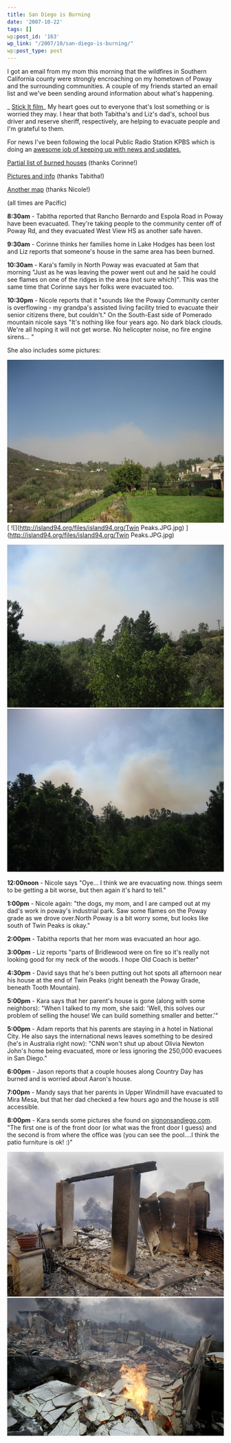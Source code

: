```yaml
---
title: San Diego is Burning
date: '2007-10-22'
tags: []
wp:post_id: '163'
wp_link: "/2007/10/san-diego-is-burning/"
wp:post_type: post
---
```


I got an email from my mom this morning that the wildfires in Southern California county were strongly encroaching on my hometown of Poway and the surrounding communities. A couple of my friends started an email list and we've been sending around information about what's happening.

_ [Stick It film](http://www.iucn-tftsg.org/?stick_it)_ My heart goes out to everyone that's lost something or is worried they may. I hear that both Tabitha's and Liz's dad's, school bus driver and reserve sheriff, respectively, are helping to evacuate people and I'm grateful to them.

For news I've been following the local Public Radio Station KPBS which is doing an [awesome job of keeping up with news and updates.](http://kpbs.digitaria.com/)

[Partial list of burned houses](http://cbs8.com) (thanks Corinne!)

[Pictures and info](http://www.nbcsandiego.com) (thanks Tabitha!)

[Another map](http://media.signonsandiego.com/fires/) (thanks Nicole!)

(all times are Pacific)

**8:30am** - Tabitha reported that Rancho Bernardo and Espola Road in Poway have been evacuated. They're taking people to the community center off of Poway Rd, and they evacuated West View HS as another safe haven.

**9:30am** - Corinne thinks her families home in Lake Hodges has been lost and Liz reports that someone's house in the same area has been burned.

**10:30am** - Kara's family in North Poway was evacuated at 5am that morning "Just as he was leaving the power went out and he said he could see flames on one of the ridges in the area (not sure which)". This was the same time that Corinne says her folks were evacuated too.

**10:30pm** - Nicole reports that it "sounds like the Poway Community center is overflowing - my grandpa's assisted living facility tried to evacuate their senior citizens there, but couldn't." On the South-East side of Pomerado mountain nicole says "It's nothing like four years ago. No dark black clouds. We're all hoping it will not get worse. No helicopter noise, no fire engine sirens... "

She also includes some pictures:

[ ![](2007-10-22-San-Diego-is-Burning/North.JPG.jpg) ](2007-10-22-San-Diego-is-Burning/North.JPG.jpg) [ ![](http://island94.org/files/island94.org/Twin Peaks.JPG.jpg) ](http://island94.org/files/island94.org/Twin Peaks.JPG.jpg)

[ ![](2007-10-22-San-Diego-is-Burning/South.JPG.jpg) ](2007-10-22-San-Diego-is-Burning/South.JPG.jpg) [ ![](2007-10-22-San-Diego-is-Burning/TwinEspo.JPG.jpg) ](2007-10-22-San-Diego-is-Burning/TwinEspo.JPG.jpg)

**12:00noon** - Nicole says "Oye... I think we are evacuating now. things seem to be getting a bit worse, but then again it's hard to tell."

**1:00pm** - Nicole again: "the dogs, my mom, and I are camped out at my dad's work in poway's industrial park. Saw some flames on the Poway grade as we drove over.North Poway is a bit worry some, but looks like south of Twin Peaks is okay."

**2:00pm** - Tabitha reports that her mom was evacuated an hour ago.

**3:00pm** - Liz reports "parts of Bridlewood were on fire so it's really not looking good for my neck of the woods. I hope Old Coach is better"

**4:30pm** - David says that he's been putting out hot spots all afternoon near his house at the end of Twin Peaks (right beneath the Poway Grade, beneath Tooth Mountain).

**5:00pm** - Kara says that her parent's house is gone (along with some neighbors): "When I talked to my mom, she said: 'Well, this solves our problem of selling the house! We can build something smaller and better.'"

**5:00pm** - Adam reports that his parents are staying in a hotel in National City. He also says the international news leaves something to be desired (he's in Australia right now): "CNN won't shut up about Olivia Newton John's home being evacuated, more or less ignoring the 250,000 evacuees in San Diego."

**6:00pm** - Jason reports that a couple houses along Country Day has burned and is worried about Aaron's house.

**7:00pm** - Mandy says that her parents in Upper Windmill have evacuated to Mira Mesa, but that her dad checked a few hours ago and the house is still accessible.

**8:00pm** - Kara sends some pictures she found on [signonsandiego.com](http://signonsandiego.com). "The first one is of the front door (or what was the front door I guess) and the second is from where the office was (you can see the pool....I think the patio furniture is ok! :)"

[ ![](2007-10-22-San-Diego-is-Burning/SL_witchcreekfire278842x006_001.jpg) ](2007-10-22-San-Diego-is-Burning/SL_witchcreekfire278842x006_001.jpg) [ ![](2007-10-22-San-Diego-is-Burning/SL_witchcreekfire278842x007_001.jpg) ](2007-10-22-San-Diego-is-Burning/SL_witchcreekfire278842x007_001.jpg)
